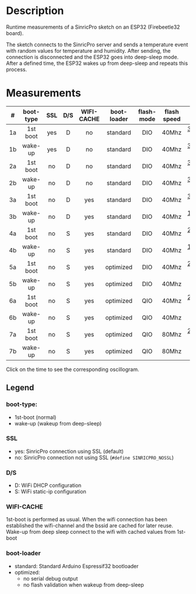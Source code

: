 # Description
Runtime measurements of a SinricPro sketch on an ESP32 (Firebeetle32 board).

The sketch connects to the SinricPro server and sends a temperature event with random values for temperature and humidity. After sending, the connection is disconnected and the ESP32 goes into deep-sleep mode. After a defined time, the ESP32 wakes up from deep-sleep and repeats this process.

# Measurements
| # | boot-type | SSL | D/S | WIFI-CACHE | boot-loader | flash-mode | flash speed | time |
|:-:|:-:|:-:|:-:|:-:|:-:|:-:|:-:|-:|
|1a| 1st boot |yes|D|no|standard|DIO|40Mhz| [3900 ms](./png/01a.png) |
|1b| wake-up |yes|D|no|standard|DIO|40Mhz|  [3720 ms](./png/01b.png) |
|2a| 1st boot |no|D|no|standard|DIO|40Mhz|  [3030 ms](./png/02a.png) |
|2b| wake-up |no|D|no|standard|DIO|40Mhz|   [3010 ms](./png/02b.png) |
|3a| 1st boot |no|D|yes|standard|DIO|40Mhz| [3040 ms](./png/03a.png) |
|3b| wake-up |no|D|yes|standard|DIO|40Mhz|  [1270 ms](./png/03b.png) |
|4a| 1st boot |no|S|yes|standard|DIO|40Mhz| [2760 ms](./png/04a.png) |
|4b| wake-up |no|S|yes|standard|DIO|40Mhz|  [1080 ms](./png/04b.png) |
|5a| 1st boot |no|S|yes|optimized|DIO|40Mhz|[2770 ms](./png/05a.png) |
|5b| wake-up |no|S|yes|optimized|DIO|40Mhz| [ 720 ms](./png/05b.png) |
|6a| 1st boot |no|S|yes|optimized|QIO|40Mhz|[2700 ms](./png/06a.png) |
|6b| wake-up |no|S|yes|optimized|QIO|40Mhz| [ 710 ms](./png/06b.png) |
|7a| 1st boot |no|S|yes|optimized|QIO|80Mhz|[2640 ms](./png/07a.png) |
|7b| wake-up |no|S|yes|optimized|QIO|80Mhz| [ 680 ms](./png/07b.png) |

Click on the time to see the corresponding oscillogram.
## Legend

### boot-type:
- 1st-boot (normal)
- wake-up (wakeup from deep-sleep)

### SSL
- yes: SinricPro connection using SSL (default)
- no: SinricPro connection not using SSL (`#define SINRICPRO_NOSSL`)

### D/S
- D: WiFi DHCP configuration
- S: WiFi static-ip configuration

### WIFI-CACHE
1st-boot is performed as usual. When the wifi connection has been established the wifi-channel and the bssid are cached for later reuse.
Wake-up from deep sleep connect to the wifi with cached values from 1st-boot

### boot-loader
- standard: Standard Arduino Espressif32 bootloader
- optimized:
  - no serial debug output
  - no flash validation when wakeup from deep-sleep